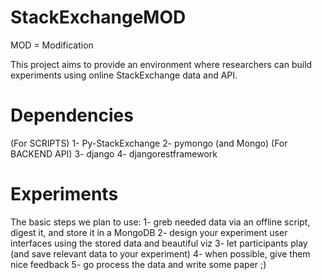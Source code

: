 StackExchangeMOD
================

MOD = Modification

This project aims to provide an environment where researchers can build experiments using online StackExchange data and API.

Dependencies
===
(For SCRIPTS)
  1- Py-StackExchange
  2- pymongo (and Mongo)
(For BACKEND API)
  3- django
  4- djangorestframework

Experiments
===

The basic steps we plan to use:
  1- greb needed data via an offline script, digest it, and store it in a MongoDB
  2- design your experiment user interfaces using the stored data and beautiful viz
  3- let participants play (and save relevant data to your experiment)
  4- when possible, give them nice feedback
  5- go process the data and write some paper ;)
